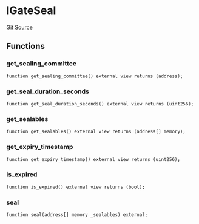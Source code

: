 # IGateSeal

[Git Source](https://github.com/lidofinance/community-staking-module/blob/49f6937ff74cffecb74206f771c12be0e9e28448/src/interfaces/IGateSeal.sol)

## Functions

### get_sealing_committee

```solidity
function get_sealing_committee() external view returns (address);
```

### get_seal_duration_seconds

```solidity
function get_seal_duration_seconds() external view returns (uint256);
```

### get_sealables

```solidity
function get_sealables() external view returns (address[] memory);
```

### get_expiry_timestamp

```solidity
function get_expiry_timestamp() external view returns (uint256);
```

### is_expired

```solidity
function is_expired() external view returns (bool);
```

### seal

```solidity
function seal(address[] memory _sealables) external;
```
